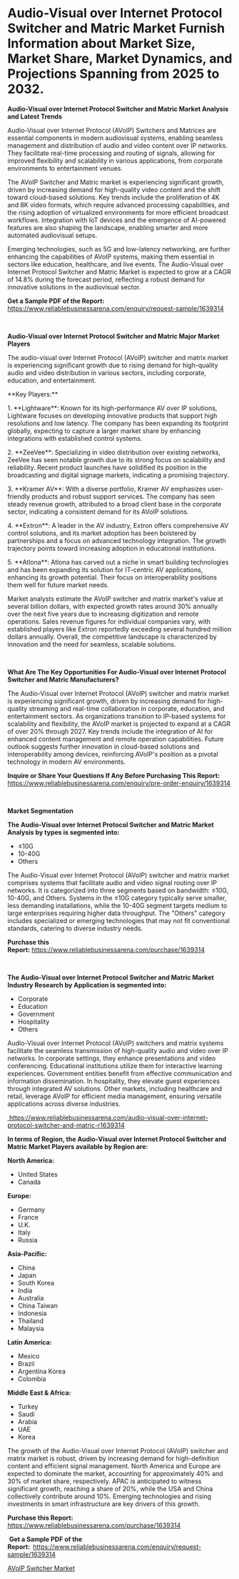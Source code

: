<p><h1>Audio-Visual over Internet Protocol Switcher and Matric Market Furnish Information about Market Size, Market Share, Market Dynamics, and Projections Spanning from 2025 to 2032.</h1></p><p><strong>Audio-Visual over Internet Protocol Switcher and Matric Market Analysis and Latest Trends</strong></p>
<p><p>Audio-Visual over Internet Protocol (AVoIP) Switchers and Matrices are essential components in modern audiovisual systems, enabling seamless management and distribution of audio and video content over IP networks. They facilitate real-time processing and routing of signals, allowing for improved flexibility and scalability in various applications, from corporate environments to entertainment venues.</p><p>The AVoIP Switcher and Matric market is experiencing significant growth, driven by increasing demand for high-quality video content and the shift toward cloud-based solutions. Key trends include the proliferation of 4K and 8K video formats, which require advanced processing capabilities, and the rising adoption of virtualized environments for more efficient broadcast workflows. Integration with IoT devices and the emergence of AI-powered features are also shaping the landscape, enabling smarter and more automated audiovisual setups.</p><p>Emerging technologies, such as 5G and low-latency networking, are further enhancing the capabilities of AVoIP systems, making them essential in sectors like education, healthcare, and live events. The Audio-Visual over Internet Protocol Switcher and Matric Market is expected to grow at a CAGR of 14.8% during the forecast period, reflecting a robust demand for innovative solutions in the audiovisual sector.</p></p>
<p><strong>Get a Sample PDF of the Report:&nbsp;</strong> <a href="https://www.reliablebusinessarena.com/enquiry/request-sample/1639314?utm_campaign=1420&utm_medium=2&utm_source=Github&utm_content=ia&utm_term=12022025&utm_id=audio-visual-over-internet-protocol-switcher-and-matric">https://www.reliablebusinessarena.com/enquiry/request-sample/1639314</a></p>
<p>&nbsp;</p>
<p><strong>Audio-Visual over Internet Protocol Switcher and Matric Major Market Players</strong></p>
<p><p>The audio-visual over Internet Protocol (AVoIP) switcher and matrix market is experiencing significant growth due to rising demand for high-quality audio and video distribution in various sectors, including corporate, education, and entertainment.</p><p>**Key Players:**</p><p>1. **Lightware**: Known for its high-performance AV over IP solutions, Lightware focuses on developing innovative products that support high resolutions and low latency. The company has been expanding its footprint globally, expecting to capture a larger market share by enhancing integrations with established control systems.</p><p>2. **ZeeVee**: Specializing in video distribution over existing networks, ZeeVee has seen notable growth due to its strong focus on scalability and reliability. Recent product launches have solidified its position in the broadcasting and digital signage markets, indicating a promising trajectory.</p><p>3. **Kramer AV**: With a diverse portfolio, Kramer AV emphasizes user-friendly products and robust support services. The company has seen steady revenue growth, attributed to a broad client base in the corporate sector, indicating a consistent demand for its AVoIP solutions.</p><p>4. **Extron**: A leader in the AV industry, Extron offers comprehensive AV control solutions, and its market adoption has been bolstered by partnerships and a focus on advanced technology integration. The growth trajectory points toward increasing adoption in educational institutions.</p><p>5. **Atlona**: Atlona has carved out a niche in smart building technologies and has been expanding its solution for IT-centric AV applications, enhancing its growth potential. Their focus on interoperability positions them well for future market needs.</p><p>Market analysts estimate the AVoIP switcher and matrix market's value at several billion dollars, with expected growth rates around 30% annually over the next five years due to increasing digitization and remote operations. Sales revenue figures for individual companies vary, with established players like Extron reportedly exceeding several hundred million dollars annually. Overall, the competitive landscape is characterized by innovation and the need for seamless, scalable solutions.</p></p>
<p>&nbsp;</p>
<p><strong>What Are The Key Opportunities For Audio-Visual over Internet Protocol Switcher and Matric Manufacturers?</strong></p>
<p><p>The Audio-Visual over Internet Protocol (AVoIP) switcher and matrix market is experiencing significant growth, driven by increasing demand for high-quality streaming and real-time collaboration in corporate, education, and entertainment sectors. As organizations transition to IP-based systems for scalability and flexibility, the AVoIP market is projected to expand at a CAGR of over 20% through 2027. Key trends include the integration of AI for enhanced content management and remote operation capabilities. Future outlook suggests further innovation in cloud-based solutions and interoperability among devices, reinforcing AVoIP's position as a pivotal technology in modern AV environments.</p></p>
<p><strong>Inquire or Share Your Questions If Any Before Purchasing This Report:</strong> <a href="https://www.reliablebusinessarena.com/enquiry/pre-order-enquiry/1639314?utm_campaign=1420&utm_medium=2&utm_source=Github&utm_content=ia&utm_term=12022025&utm_id=audio-visual-over-internet-protocol-switcher-and-matric">https://www.reliablebusinessarena.com/enquiry/pre-order-enquiry/1639314</a></p>
<p>&nbsp;</p>
<p><strong>Market Segmentation</strong></p>
<p><strong>The Audio-Visual over Internet Protocol Switcher and Matric Market Analysis by types is segmented into:</strong></p>
<p><ul><li>≤10G</li><li>10-40G</li><li>Others</li></ul></p>
<p><p>The Audio-Visual over Internet Protocol (AVoIP) switcher and matrix market comprises systems that facilitate audio and video signal routing over IP networks. It is categorized into three segments based on bandwidth: ≤10G, 10-40G, and Others. Systems in the ≤10G category typically serve smaller, less demanding installations, while the 10-40G segment targets medium to large enterprises requiring higher data throughput. The "Others" category includes specialized or emerging technologies that may not fit conventional standards, catering to diverse industry needs.</p></p>
<p><strong>Purchase this Report:&nbsp;</strong><a href="https://www.reliablebusinessarena.com/purchase/1639314?utm_campaign=1420&utm_medium=2&utm_source=Github&utm_content=ia&utm_term=12022025&utm_id=audio-visual-over-internet-protocol-switcher-and-matric">https://www.reliablebusinessarena.com/purchase/1639314</a></p>
<p>&nbsp;</p>
<p><strong>The Audio-Visual over Internet Protocol Switcher and Matric Market Industry Research by Application is segmented into:</strong></p>
<p><ul><li>Corporate</li><li>Education</li><li>Government</li><li>Hospitality</li><li>Others</li></ul></p>
<p><p>Audio-Visual over Internet Protocol (AVoIP) switchers and matrix systems facilitate the seamless transmission of high-quality audio and video over IP networks. In corporate settings, they enhance presentations and video conferencing. Educational institutions utilize them for interactive learning experiences. Government entities benefit from effective communication and information dissemination. In hospitality, they elevate guest experiences through integrated AV solutions. Other markets, including healthcare and retail, leverage AVoIP for efficient media management, ensuring versatile applications across diverse industries.</p></p>
<p><a href="https://www.reliablebusinessarena.com/audio-visual-over-internet-protocol-switcher-and-matric-r1639314?utm_campaign=1420&utm_medium=2&utm_source=Github&utm_content=ia&utm_term=12022025&utm_id=audio-visual-over-internet-protocol-switcher-and-matric">&nbsp;https://www.reliablebusinessarena.com/audio-visual-over-internet-protocol-switcher-and-matric-r1639314</a></p>
<p><strong>In terms of Region, the Audio-Visual over Internet Protocol Switcher and Matric Market Players available by Region are:</strong></p>
<p>
    <p> <strong> North America: </strong>
        <ul>
            <li>United States</li>
            <li>Canada</li>
        </ul>
        </p> 
    <p> <strong> Europe: </strong>
        <ul>
            <li>Germany</li>
            <li>France</li>
            <li>U.K.</li>
            <li>Italy</li>
            <li>Russia</li>
        </ul>
        </p> 
    <p> <strong> Asia-Pacific: </strong>
        <ul>
            <li>China</li>
            <li>Japan</li>
            <li>South Korea</li>
            <li>India</li>
            <li>Australia</li>
            <li>China Taiwan</li>
            <li>Indonesia</li>
            <li>Thailand</li>
            <li>Malaysia</li>
        </ul>
        </p> 
    <p> <strong> Latin America: </strong>
        <ul>
            <li>Mexico</li>
            <li>Brazil</li>
            <li>Argentina Korea</li>
            <li>Colombia</li>
        </ul>
        </p> 
    <p> <strong> Middle East & Africa: </strong>
        <ul>
            <li>Turkey</li>
            <li>Saudi</li>
            <li>Arabia</li>
            <li>UAE</li>
            <li>Korea</li>
        </ul>
    </p>
    </p>
<p><p>The growth of the Audio-Visual over Internet Protocol (AVoIP) switcher and matrix market is robust, driven by increasing demand for high-definition content and efficient signal management. North America and Europe are expected to dominate the market, accounting for approximately 40% and 30% of market share, respectively. APAC is anticipated to witness significant growth, reaching a share of 20%, while the USA and China collectively contribute around 10%. Emerging technologies and rising investments in smart infrastructure are key drivers of this growth.</p></p>
<p><strong>Purchase this Report: </strong><a href="https://www.reliablebusinessarena.com/purchase/1639314?utm_campaign=1420&utm_medium=2&utm_source=Github&utm_content=ia&utm_term=12022025&utm_id=audio-visual-over-internet-protocol-switcher-and-matric">https://www.reliablebusinessarena.com/purchase/1639314</a></p>
<p>&nbsp;<strong>Get a Sample PDF of the Report:&nbsp;&nbsp;</strong><a href="https://www.reliablebusinessarena.com/enquiry/request-sample/1639314?utm_campaign=1420&utm_medium=2&utm_source=Github&utm_content=ia&utm_term=12022025&utm_id=audio-visual-over-internet-protocol-switcher-and-matric">https://www.reliablebusinessarena.com/enquiry/request-sample/1639314</a></p>
<p><strong></strong></p>
<p><p><a href="https://github.com/willjis/Market-Research-Report-List-1/blob/main/avoip-switcher-market.md?utm_campaign=1420&utm_medium=2&utm_source=Github&utm_content=ia&utm_term=12022025&utm_id=audio-visual-over-internet-protocol-switcher-and-matric">AVoIP Switcher Market</a></p></p>